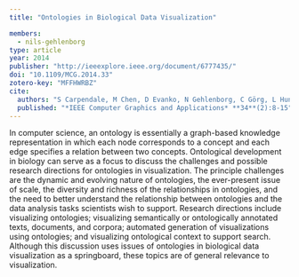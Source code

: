 ```yaml
---
title: "Ontologies in Biological Data Visualization"

members:
  - nils-gehlenborg
type: article
year: 2014
publisher: "http://ieeexplore.ieee.org/document/6777435/"
doi: "10.1109/MCG.2014.33"
zotero-key: "MFFHWRBZ"
cite:
  authors: "S Carpendale, M Chen, D Evanko, N Gehlenborg, C Görg, L Hunter, F Rowland, MA Storey, H Strobelt"
  published: "*IEEE Computer Graphics and Applications* **34**(2):8-15"
---
```

In computer science, an ontology is essentially a graph-based knowledge representation in which each node corresponds to a concept and each edge specifies a relation between two concepts. Ontological development in biology can serve as a focus to discuss the challenges and possible research directions for ontologies in visualization. The principle challenges are the dynamic and evolving nature of ontologies, the ever-present issue of scale, the diversity and richness of the relationships in ontologies, and the need to better understand the relationship between ontologies and the data analysis tasks scientists wish to support. Research directions include visualizing ontologies; visualizing semantically or ontologically annotated texts, documents, and corpora; automated generation of visualizations using ontologies; and visualizing ontological context to support search. Although this discussion uses issues of ontologies in biological data visualization as a springboard, these topics are of general relevance to visualization.